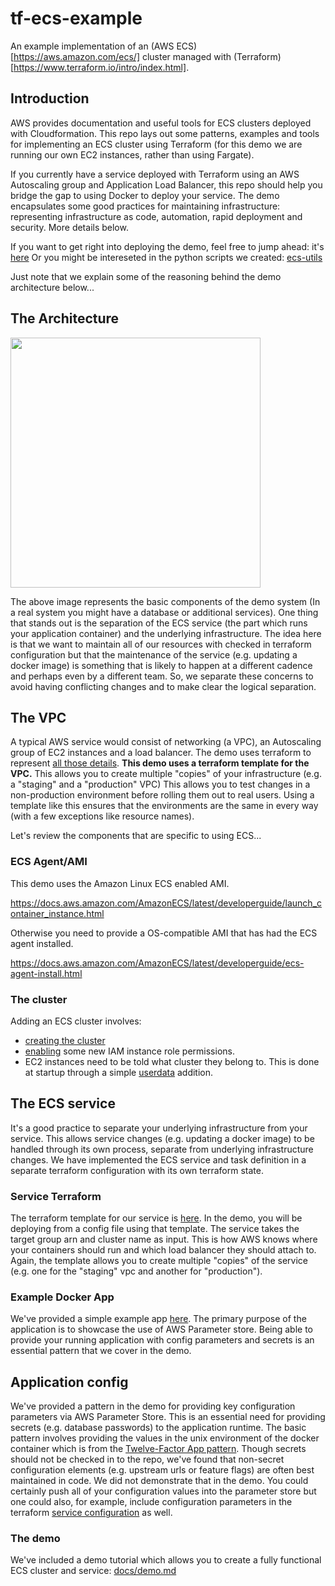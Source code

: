 # tf-ecs-example
An example implementation of an (AWS ECS)[https://aws.amazon.com/ecs/] cluster managed with (Terraform)[https://www.terraform.io/intro/index.html].

## Introduction

AWS provides documentation and useful tools for ECS clusters deployed with Cloudformation. This repo lays out some patterns, examples and tools for implementing an ECS cluster using Terraform (for this demo we are running our own EC2 instances, rather than using Fargate).

If you currently have a service deployed with Terraform using an AWS Autoscaling group and Application Load Balancer, this repo should help you bridge the gap to using Docker to deploy your service. The demo encapsulates some good practices for maintaining infrastructure: representing infrastructure as code, automation, rapid deployment and security. More details below.

If you want to get right into deploying the demo, feel free to jump ahead: it's [here](docs/demo.md) Or you might be intereseted in the python scripts we created: [ecs-utils](https://github.com/navapbc/ecs-utils/blob/master/README.md)

Just note that we explain some of the reasoning behind the demo architecture below...

## The Architecture

<img src="https://s3.amazonaws.com/nava-public-static/ecsdemo/ecs.png" width="400px">

The above image represents the basic components of the demo system (In a real  system you might have a database or additional services). One thing that stands out is the separation of the ECS service (the part which runs your application container) and the underlying infrastructure. The idea here is that we want to maintain all of our resources with checked in terraform configuration but that the maintenance of the service (e.g. updating a docker image) is something that is likely to happen at a different cadence and perhaps even by a different team. So, we separate these concerns to avoid having conflicting changes and to make clear the logical separation. 

## The VPC

A typical AWS service would consist of networking (a VPC), an Autoscaling group of EC2 instances and a load balancer. The demo uses terraform to represent [all those details](templates/vpc). **This demo uses a terraform template for the VPC.** This allows you to create multiple "copies" of your infrastructure (e.g. a "staging" and a "production" VPC) This allows you to test changes in a non-production environment before rolling them out to real users. Using a template like this ensures that the environments are the same in every way (with a few exceptions like resource names).

Let's review the components that are specific to using ECS...

### ECS Agent/AMI

This demo uses the Amazon Linux ECS enabled AMI.

https://docs.aws.amazon.com/AmazonECS/latest/developerguide/launch_container_instance.html

Otherwise you need to provide a OS-compatible AMI that has had the ECS agent installed.

https://docs.aws.amazon.com/AmazonECS/latest/developerguide/ecs-agent-install.html

### The cluster
Adding an ECS cluster involves:
- [creating the cluster](templates/vpc/main.tf)
- [enabling](templates/vpc/iam.tf) some new IAM instance role permissions.
- EC2 instances need to be told what cluster they belong to. This is done at startup through a simple [userdata](templates/vpc/user_data.tpl) addition.

## The ECS service
It's a good practice to separate your underlying infrastructure from your service. This allows service changes (e.g. updating a docker image) to be handled through its own process, separate from underlying infrastructure changes. We have implemented the ECS service and task definition in a separate terraform configuration with its own terraform state.

### Service Terraform

The terraform template for our service is [here](templates/basic-app). In the demo, you will be deploying from a config file using that template. The service takes the target group arn and cluster name as input. This is how AWS knows where your containers should run and which load balancer they should attach to. Again, the template allows you to create multiple "copies" of the service (e.g. one for the "staging" vpc and another for "production").

### Example Docker App

We've provided a simple example app [here](basic-app/). The primary purpose of the application is to showcase the use of AWS Parameter store. Being able to provide your running application with config parameters and secrets is an essential pattern that we cover in the demo.

## Application config

We've provided a pattern in the demo for providing key configuration parameters via AWS Parameter Store. This is an essential need for providing secrets (e.g. database passwords) to the application runtime. The basic pattern involves providing the values in the unix environment of the docker container which is from the [Twelve-Factor App pattern](https://12factor.net/config). Though secrets should not be checked in to the repo, we've found that non-secret configuration elements (e.g. upstream urls or feature flags) are often best maintained in code. We did not demonstrate that in the demo. You could certainly push all of your configuration values into the parameter store but one could also, for example, include configuration parameters in the terraform [service configuration](templates/basic-app/ecs-tasks/app.json) as well.

### The demo

We've included a demo tutorial which allows you to create a fully functional ECS cluster and service: [docs/demo.md](docs/demo.md)

